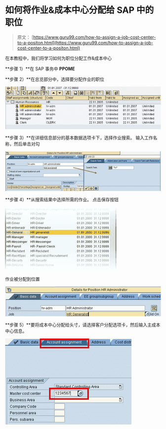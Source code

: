 # 如何将作业&成本中心分配给 SAP 中的职位

> 原文： [https://www.guru99.com/how-to-assign-a-job-cost-center-to-a-positon.html](https://www.guru99.com/how-to-assign-a-job-cost-center-to-a-positon.html)

在本教程中，我们将学习如何为职位分配工作&成本中心

**步骤 1）**在 SAP 事务中 **PPOME**

**步骤 2）**在总览部分中，选择要分配作业的职位

![How to assign a Job & Cost Center to a Position in SAP](img/a3f62f1a1098aa4fa0e48836a74461b6.png "sap om assign job to position") 

**步骤 3）**在详细信息部分的基本数据选项卡下，选择作业搜索。 输入工作名称，然后单击对勾

![How to assign a Job & Cost Center to a Position in SAP](img/e1369546cddc537d806b8e99d51d071b.png "sap om assign job to position") 

**步骤 4）**从搜索结果中选择所需的作业。 点击保存按钮

![How to assign a Job & Cost Center to a Position in SAP](img/052cbcf47f278e1989116a55f8ff89ae.png "sap om assign job to position")

作业被分配到位置

![How to assign a Job & Cost Center to a Position in SAP](img/1d4cdb9a4da168c20f8799af30efb4ca.png "sap om assign job to position") 

**步骤 5）**要将成本中心分配给头寸，请选择客户分配选项卡，然后输入主成本中心信息。

![](img/ed973f7479712de2ebad0b44f46950d4.png "sap om assign cost center to position")